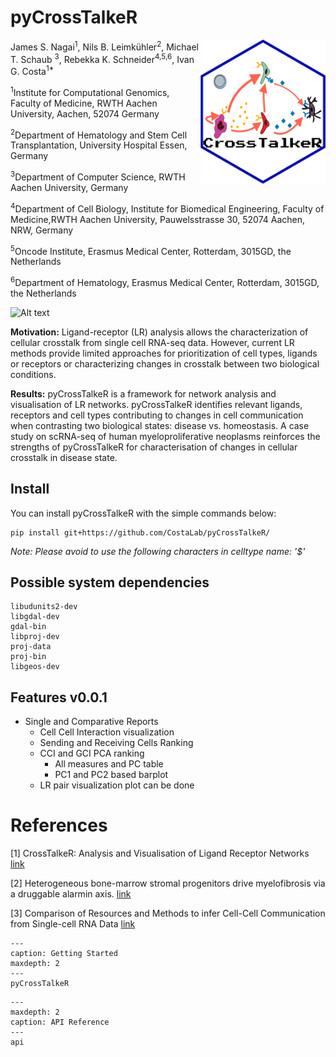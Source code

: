 # pyCrossTalkeR

<img src="https://raw.githubusercontent.com/CostaLab/pyCrossTalkeR/main/docs/source/logo1.png" align="right" width="200" />

James S. Nagai<sup>1</sup>,
Nils B. Leimkühler<sup>2</sup>,
Michael T. Schaub <sup>3</sup>,
Rebekka K. Schneider<sup>4,5,6</sup>,
Ivan G. Costa<sup>1*</sup>

<sup>1</sup>Institute for Computational Genomics, Faculty of Medicine, RWTH Aachen University, Aachen, 52074 Germany

<sup>2</sup>Department of Hematology and Stem Cell Transplantation, University Hospital Essen, Germany

<sup>3</sup>Department of Computer Science, RWTH Aachen University, Germany

<sup>4</sup>Department of Cell Biology, Institute for Biomedical Engineering, Faculty of Medicine,RWTH Aachen University, Pauwelsstrasse 30, 52074 Aachen, NRW, Germany

<sup>5</sup>Oncode Institute, Erasmus Medical Center, Rotterdam, 3015GD, the Netherlands

<sup>6</sup>Department of Hematology, Erasmus Medical Center, Rotterdam, 3015GD, the Netherlands

![Alt text](image.png)

**Motivation:** Ligand-receptor (LR) analysis allows the characterization of cellular crosstalk from single cell RNA-seq data. However, current LR methods provide limited approaches for prioritization of cell types, ligands or receptors or characterizing changes in crosstalk between two biological conditions.

**Results:** pyCrossTalkeR is a framework for network analysis and visualisation of LR networks. pyCrossTalkeR identifies relevant ligands, receptors and cell types contributing to changes in cell communication when contrasting two biological states: disease vs. homeostasis. A case study on scRNA-seq of human myeloproliferative neoplasms reinforces the strengths of pyCrossTalkeR for characterisation of changes in cellular crosstalk in disease state.

## Install

You can install pyCrossTalkeR with the simple commands below:

```
pip install git+https://github.com/CostaLab/pyCrossTalkeR/

```



*Note: Please avoid to use the following characters in celltype name: '$'*

## Possible system dependencies

```
libudunits2-dev
libgdal-dev
gdal-bin
libproj-dev
proj-data
proj-bin
libgeos-dev
```


## Features v0.0.1

- Single and Comparative Reports
   - Cell Cell Interaction visualization
   - Sending and Receiving Cells Ranking
   - CCI and GCI PCA ranking
      - All measures and PC table
      - PC1 and PC2 based barplot
   - LR pair visualization plot can be done


# References

[1] CrossTalkeR: Analysis and Visualisation of Ligand Receptor Networks [link](https://doi.org/10.1093/bioinformatics/btab370)

[2] Heterogeneous bone-marrow stromal progenitors drive myelofibrosis via a druggable alarmin axis. [link](https://www.cell.com/cell-stem-cell/fulltext/S1934-5909(20)30542-7#secsectitle0115)

[3] Comparison of Resources and Methods to infer Cell-Cell Communication from Single-cell RNA Data [link](https://www.biorxiv.org/content/10.1101/2021.05.21.445160v1.full)



```{toctree}
---
caption: Getting Started
maxdepth: 2
---
pyCrossTalkeR
```


```{toctree}
---
maxdepth: 2
caption: API Reference
---
api
```

